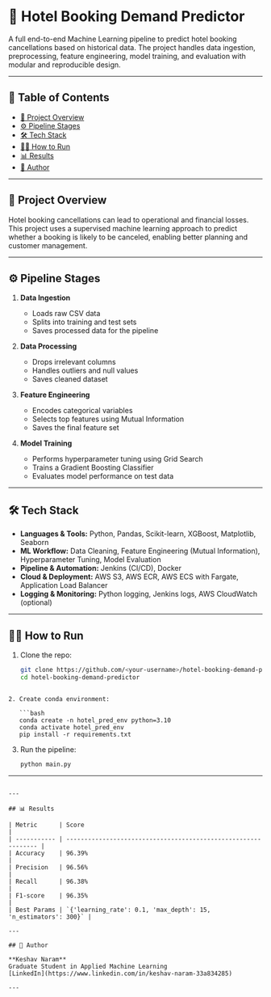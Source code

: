 
# 🏨 Hotel Booking Demand Predictor

A full end-to-end Machine Learning pipeline to predict hotel booking cancellations based on historical data. The project handles data ingestion, preprocessing, feature engineering, model training, and evaluation with modular and reproducible design.

---

## 📌 Table of Contents

* [🚀 Project Overview](#-project-overview)
* [⚙️ Pipeline Stages](#️-pipeline-stages)
* [🛠️ Tech Stack](#️-tech-stack)
* [🏃‍♂️ How to Run](#️-how-to-run)
* [📊 Results](#-results)
* [👤 Author](#-author)

---

## 🚀 Project Overview

Hotel booking cancellations can lead to operational and financial losses. This project uses a supervised machine learning approach to predict whether a booking is likely to be canceled, enabling better planning and customer management.

---

## ⚙️ Pipeline Stages

1. **Data Ingestion**
   * Loads raw CSV data
   * Splits into training and test sets
   * Saves processed data for the pipeline

2. **Data Processing**
   * Drops irrelevant columns
   * Handles outliers and null values
   * Saves cleaned dataset

3. **Feature Engineering**
   * Encodes categorical variables
   * Selects top features using Mutual Information
   * Saves the final feature set

4. **Model Training**
   * Performs hyperparameter tuning using Grid Search
   * Trains a Gradient Boosting Classifier
   * Evaluates model performance on test data

---

## 🛠️ Tech Stack

- **Languages & Tools:** Python, Pandas, Scikit-learn, XGBoost, Matplotlib, Seaborn  
- **ML Workflow:** Data Cleaning, Feature Engineering (Mutual Information), Hyperparameter Tuning, Model Evaluation  
- **Pipeline & Automation:** Jenkins (CI/CD), Docker  
- **Cloud & Deployment:** AWS S3, AWS ECR, AWS ECS with Fargate, Application Load Balancer  
- **Logging & Monitoring:** Python logging, Jenkins logs, AWS CloudWatch (optional)

---

## 🏃‍♂️ How to Run

1. Clone the repo:

   ```bash
   git clone https://github.com/<your-username>/hotel-booking-demand-predictor.git
   cd hotel-booking-demand-predictor
```

2. Create conda environment:

   ```bash
   conda create -n hotel_pred_env python=3.10
   conda activate hotel_pred_env
   pip install -r requirements.txt
   ```

3. Run the pipeline:

   ```bash
   python main.py
   ```

---

```

---

## 📊 Results

| Metric      | Score                                                          |
| ----------- | -------------------------------------------------------------- |
| Accuracy    | 96.39%                                                         |
| Precision   | 96.56%                                                         |
| Recall      | 96.38%                                                         |
| F1-score    | 96.35%                                                         |
| Best Params | `{'learning_rate': 0.1, 'max_depth': 15, 'n_estimators': 300}` |

---

## 👤 Author

**Keshav Naram**
Graduate Student in Applied Machine Learning
[LinkedIn](https://www.linkedin.com/in/keshav-naram-33a834285)

---

